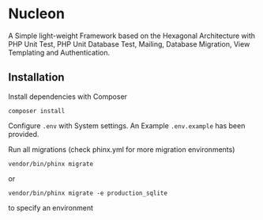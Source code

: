 # Nucleon

A Simple light-weight Framework based on the Hexagonal Architecture with PHP Unit Test, PHP Unit Database Test, Mailing, Database Migration, View Templating and Authentication.

## Installation

Install dependencies with Composer

``
composer install
``

Configure `.env` with System settings. An Example `.env.example` has been provided.

Run all migrations (check phinx.yml for more migration environments)

``
vendor/bin/phinx migrate
``

or 

``
vendor/bin/phinx migrate -e production_sqlite
``

to specify an environment
